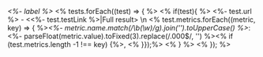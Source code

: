 *<%- label %>*
<% tests.forEach((test) => { %>
<% if(test){ %>
<%- test.url %> - <<%- test.testLink %>|Full result> \n
<% test.metrics.forEach((metric, key) => { %>*<%- metric.name.match(/\b(\w)/g).join('').toUpperCase() %>*: <%- parseFloat(metric.value).toFixed(3).replace(/\.000$/, '') %><% if (test.metrics.length -1 !== key) {%>, <% }});%>
<% } %>
<% }); %>
